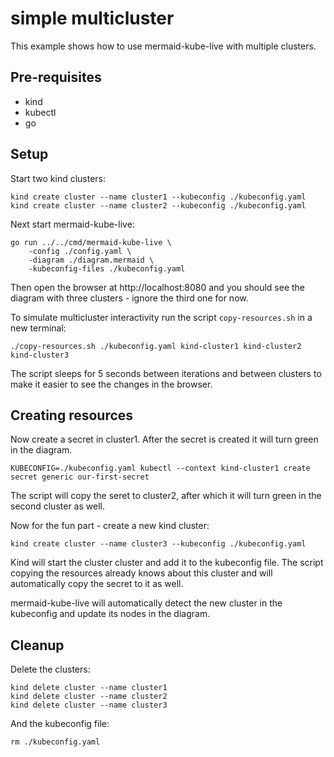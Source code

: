 # simple multicluster

This example shows how to use mermaid-kube-live with multiple clusters.

## Pre-requisites

- kind
- kubectl
- go

## Setup

Start two kind clusters:

    kind create cluster --name cluster1 --kubeconfig ./kubeconfig.yaml
    kind create cluster --name cluster2 --kubeconfig ./kubeconfig.yaml

Next start mermaid-kube-live:

    go run ../../cmd/mermaid-kube-live \
        -config ./config.yaml \
        -diagram ./diagram.mermaid \
        -kubeconfig-files ./kubeconfig.yaml

Then open the browser at http://localhost:8080 and you should see the
diagram with three clusters - ignore the third one for now.

To simulate multicluster interactivity run the script
`copy-resources.sh` in a new terminal:

    ./copy-resources.sh ./kubeconfig.yaml kind-cluster1 kind-cluster2 kind-cluster3

The script sleeps for 5 seconds between iterations and between clusters
to make it easier to see the changes in the browser.

## Creating resources

Now create a secret in cluster1. After the secret is created it will
turn green in the diagram.

    KUBECONFIG=./kubeconfig.yaml kubectl --context kind-cluster1 create secret generic our-first-secret

The script will copy the seret to cluster2, after which it will turn
green in the second cluster as well.

Now for the fun part - create a new kind cluster:

    kind create cluster --name cluster3 --kubeconfig ./kubeconfig.yaml

Kind will start the cluster cluster and add it to the kubeconfig file.
The script copying the resources already knows about this cluster and
will automatically copy the secret to it as well.

mermaid-kube-live will automatically detect the new cluster in the
kubeconfig and update its nodes in the diagram.

## Cleanup

Delete the clusters:

    kind delete cluster --name cluster1
    kind delete cluster --name cluster2
    kind delete cluster --name cluster3

And the kubeconfig file:

    rm ./kubeconfig.yaml
